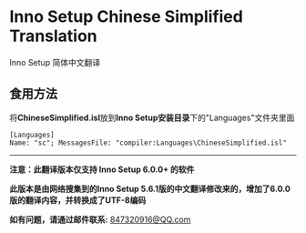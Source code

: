 # Inno Setup Chinese Simplified Translation #
Inno Setup 简体中文翻译

## 食用方法 ##

将**ChineseSimplified.isl**放到**Inno Setup安装目录**下的"Languages"文件夹里面  

``` isl
[Languages]
Name: "sc"; MessagesFile: "compiler:Languages\ChineseSimplified.isl"
```

---

**注意：此翻译版本仅支持 Inno Setup 6.0.0+ 的软件**

**此版本是由网络搜集到的Inno Setup 5.6.1版的中文翻译修改来的，增加了6.0.0版的翻译内容，并转换成了UTF-8编码**

**如有问题，请通过邮件联系:** 847320916@QQ.com
